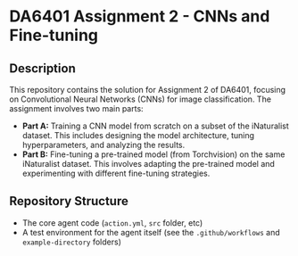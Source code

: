 # DA6401 Assignment 2 - CNNs and Fine-tuning

## Description

This repository contains the solution for Assignment 2 of DA6401, focusing on Convolutional Neural Networks (CNNs) for image classification.  The assignment involves two main parts:

*   **Part A:** Training a CNN model from scratch on a subset of the iNaturalist dataset.  This includes designing the model architecture, tuning hyperparameters, and analyzing the results.
*   **Part B:** Fine-tuning a pre-trained model (from Torchvision) on the same iNaturalist dataset.  This involves adapting the pre-trained model and experimenting with different fine-tuning strategies.

## Repository Structure



- The core agent code (`action.yml`, `src` folder, etc)
- A test environment for the agent itself (see the `.github/workflows` and `example-directory` folders)